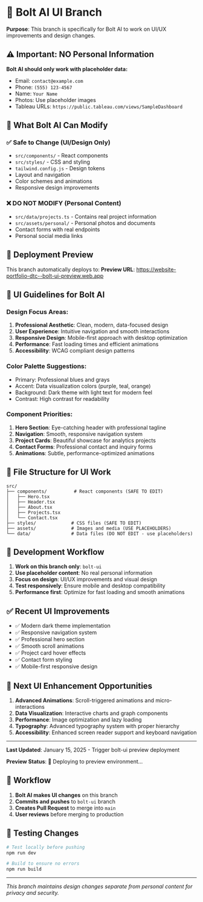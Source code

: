 # 🎨 Bolt AI UI Branch

**Purpose**: This branch is specifically for Bolt AI to work on UI/UX improvements and design changes.

## ⚠️ **Important: NO Personal Information**

**Bolt AI should only work with placeholder data:**
- Email: `contact@example.com`
- Phone: `(555) 123-4567`
- Name: `Your Name`
- Photos: Use placeholder images
- Tableau URLs: `https://public.tableau.com/views/SampleDashboard`

## 🎯 **What Bolt AI Can Modify**

### ✅ **Safe to Change (UI/Design Only)**
- `src/components/` - React components
- `src/styles/` - CSS and styling
- `tailwind.config.js` - Design tokens
- Layout and navigation
- Color schemes and animations
- Responsive design improvements

### ❌ **DO NOT MODIFY (Personal Content)**
- `src/data/projects.ts` - Contains real project information
- `src/assets/personal/` - Personal photos and documents
- Contact forms with real endpoints
- Personal social media links

## 🚀 **Deployment Preview**

This branch automatically deploys to:
**Preview URL**: https://website-portfolio-dtc--bolt-ui-preview.web.app

## 🎨 **UI Guidelines for Bolt AI**

### **Design Focus Areas:**
1. **Professional Aesthetic**: Clean, modern, data-focused design
2. **User Experience**: Intuitive navigation and smooth interactions
3. **Responsive Design**: Mobile-first approach with desktop optimization
4. **Performance**: Fast loading times and efficient animations
5. **Accessibility**: WCAG compliant design patterns

### **Color Palette Suggestions:**
- Primary: Professional blues and grays
- Accent: Data visualization colors (purple, teal, orange)
- Background: Dark theme with light text for modern feel
- Contrast: High contrast for readability

### **Component Priorities:**
1. **Hero Section**: Eye-catching header with professional tagline
2. **Navigation**: Smooth, responsive navigation system
3. **Project Cards**: Beautiful showcase for analytics projects
4. **Contact Forms**: Professional contact and inquiry forms
5. **Animations**: Subtle, performance-optimized animations

## 📁 **File Structure for UI Work**

```
src/
├── components/          # React components (SAFE TO EDIT)
│   ├── Hero.tsx
│   ├── Header.tsx
│   ├── About.tsx
│   ├── Projects.tsx
│   └── Contact.tsx
├── styles/             # CSS files (SAFE TO EDIT)
├── assets/             # Images and media (USE PLACEHOLDERS)
└── data/               # Data files (DO NOT EDIT - use placeholders)
```

## 🔧 **Development Workflow**

1. **Work on this branch only**: `bolt-ui`
2. **Use placeholder content**: No real personal information
3. **Focus on design**: UI/UX improvements and visual design
4. **Test responsively**: Ensure mobile and desktop compatibility
5. **Performance first**: Optimize for fast loading and smooth animations

## ✅ **Recent UI Improvements**

- ✅ Modern dark theme implementation
- ✅ Responsive navigation system
- ✅ Professional hero section
- ✅ Smooth scroll animations
- ✅ Project card hover effects
- ✅ Contact form styling
- ✅ Mobile-first responsive design

## 🎯 **Next UI Enhancement Opportunities**

1. **Advanced Animations**: Scroll-triggered animations and micro-interactions
2. **Data Visualization**: Interactive charts and graph components
3. **Performance**: Image optimization and lazy loading
4. **Typography**: Advanced typography system with proper hierarchy
5. **Accessibility**: Enhanced screen reader support and keyboard navigation

---

**Last Updated**: January 15, 2025 - Trigger bolt-ui preview deployment

**Preview Status**: 🚀 Deploying to preview environment...

## 🔄 **Workflow**

1. **Bolt AI makes UI changes** on this branch
2. **Commits and pushes** to `bolt-ui` branch
3. **Creates Pull Request** to merge into `main`
4. **User reviews** before merging to production

## 🚀 **Testing Changes**

```bash
# Test locally before pushing
npm run dev

# Build to ensure no errors
npm run build
```

---

*This branch maintains design changes separate from personal content for privacy and security.* 